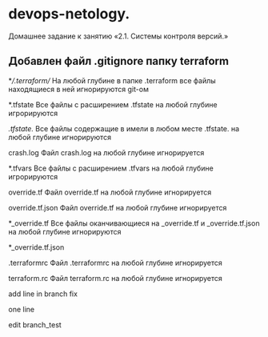 # devops-netology. 
Домашнее задание к занятию «2.1. Системы контроля версий.»

## Добавлен файл .gitignore  папку terraform


**/.terraform/*		На любой глубине в папке .terraform все файлы находящиеся в ней игнорируются git-ом

*.tfstate		Вcе файлы с расширением .tfstate на любой глубине игрорируются

*.tfstate.*		Все файлы содержащие в имели в любом месте .tfstate. на любой глубине игнорируются

crash.log		Файл crash.log на любой глубине игнорируется

*.tfvars		Вcе файлы с расширением .tfvars на любой глубине игрорируются

override.tf		Файл override.tf на любой глубине игнорируется

override.tf.json	Файл override.tf на любой глубине игнорируется

*_override.tf		Все файлы оканчивающиеся на _override.tf и _override.tf.json на любой глубине игнорируются

*_override.tf.json

.terraformrc		Файл .terraformrc на любой глубине игнорируется

terraform.rc		Файл terraform.rc на любой глубине игнорируется

add line in branch fix

one line

edit branch_test

